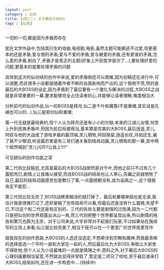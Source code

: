 ```yaml
---
layout: post
category : 仙剑
title: 仙思(二)-关于幕后大BOSS
tags : [仙思]
---
```



一切的一切,都是因为矛盾而存在
 
犹在文学作品中,包括其衍生的戏曲,电视剧,电影,虽然主题可能都逃不过爱,但更基本的还是矛盾,爱与恨的矛盾;爱与不爱的矛盾;爱与被爱的矛盾;还有爱谁的矛盾;怎么爱的矛盾.削白了,矛盾才是真正的主题(好象上升到哲学层次了...),要处理好爱的问题,更基本的是要处理矛盾的问题
 
具体到这次的仙剑续的创作中来说,爱的矛盾倒还可以商榷,因为初稿还在进行中,可以调整,而且很多小说都是随着作者不断的自我影响而产出的,这个我倒不慌,慌的是最后的大BOSS的设定,因为矛盾到了最后要有一个激化与解决的过程,大BOSS之战就是非常重要的一幕,要求能够完全占住读者的心,并能够让读者理解,难度相当大
 
 
 
分析前代的仙剑作品,仙一的BOSS是拜月,仙二是千叶和魔尊(不是重楼,其实说是孔嶙也可以的...),仙三是邪剑仙和重楼;
 
第一代无疑是最经典的,但个人认为拜月还是有小小的欠缺,本来的江湖儿女情,何苦上升到民族矛盾中,但因为前后衔接得当,基本算是完美的大BOSS,最后逍遥,灵儿,阿奴与他的大战成了游戏矛盾的最顶端,灵儿牺牲,阿奴挽留,逍遥长叹,月如还生,骗了我不少眼泪,听说最厉害是有三哥们通关看到结局动画,灵儿牺牲的那一幕,其中两个居然喊到"灵儿闪开!!让我上!!!!"
 
可见姚仙的创作功底之深
 
第二代则比较尴尬,尤其是最后的大BOSS战居然是对千叶,而他之前只不过有几个露脸而已,剧情上让我难以接受,而且BOSS战的结局也让人寒心,苏媚之前就牺牲了自己,最后的结局动画感觉也是敷衍了事,一点震撼都没有,成为诟病之一,这个错我肯定不能犯...
 
第三代则比较无奈了,BOSS战稀里糊涂的就打掉了，最后和重楼单挑也是无语,我估计我是很难打过了,还好是输了也有结局可以看,但最后还是没有什么震撼,失望不已,不过这个和二代还是有区别的，三代的失败主要是剧情的过饱满,因为一二代都只是把仙剑的世界观露出冰山一角,而三代则把整个世界都呈现出来,所以剧情的拖沓和繁冗也颇为无奈，对于公司来说,大宇非常对不起我们玩家,不过如果站在我续写的立场上来看,仙三就比较完美了,相当于我可以在一个更宽广的世界观里写作
 
就我现在的创作思路,大BOSS的人选还没选定,不想牵涉到宗教和魔神,而我最青睐的选择是选一个平时一直和大家在一起的人,然后最后化为大BOSS,争取让大家舍不得砍他,但个人认为小说最难的一点就是情理之中,意料之外,对于幕后大BOSS的心理刻画要相当留意,不然就会显得非常假了,暂定是二师兄了哈哈,至于最后谁来打大BOSS,结局如何,还在进一步构思中....(待续中)
